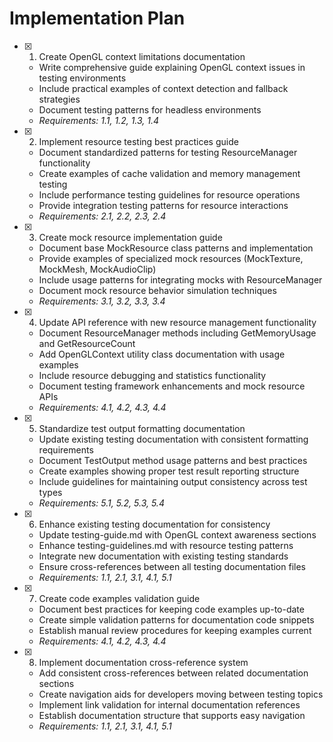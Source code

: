 # Implementation Plan

- [x] 1. Create OpenGL context limitations documentation

  - Write comprehensive guide explaining OpenGL context issues in testing environments
  - Include practical examples of context detection and fallback strategies
  - Document testing patterns for headless environments
  - _Requirements: 1.1, 1.2, 1.3, 1.4_

- [x] 2. Implement resource testing best practices guide

  - Document standardized patterns for testing ResourceManager functionality
  - Create examples of cache validation and memory management testing
  - Include performance testing guidelines for resource operations
  - Provide integration testing patterns for resource interactions
  - _Requirements: 2.1, 2.2, 2.3, 2.4_

- [x] 3. Create mock resource implementation guide

  - Document base MockResource class patterns and implementation
  - Provide examples of specialized mock resources (MockTexture, MockMesh, MockAudioClip)
  - Include usage patterns for integrating mocks with ResourceManager
  - Document mock resource behavior simulation techniques
  - _Requirements: 3.1, 3.2, 3.3, 3.4_

- [x] 4. Update API reference with new resource management functionality

  - Document ResourceManager methods including GetMemoryUsage and GetResourceCount
  - Add OpenGLContext utility class documentation with usage examples
  - Include resource debugging and statistics functionality
  - Document testing framework enhancements and mock resource APIs
  - _Requirements: 4.1, 4.2, 4.3, 4.4_

- [x] 5. Standardize test output formatting documentation

  - Update existing testing documentation with consistent formatting requirements
  - Document TestOutput method usage patterns and best practices
  - Create examples showing proper test result reporting structure
  - Include guidelines for maintaining output consistency across test types
  - _Requirements: 5.1, 5.2, 5.3, 5.4_

- [x] 6. Enhance existing testing documentation for consistency

  - Update testing-guide.md with OpenGL context awareness sections
  - Enhance testing-guidelines.md with resource testing patterns
  - Integrate new documentation with existing testing standards
  - Ensure cross-references between all testing documentation files
  - _Requirements: 1.1, 2.1, 3.1, 4.1, 5.1_

- [x] 7. Create code examples validation guide

  - Document best practices for keeping code examples up-to-date
  - Create simple validation patterns for documentation code snippets
  - Establish manual review procedures for keeping examples current
  - _Requirements: 4.1, 4.2, 4.3, 4.4_

- [x] 8. Implement documentation cross-reference system

  - Add consistent cross-references between related documentation sections
  - Create navigation aids for developers moving between testing topics
  - Implement link validation for internal documentation references
  - Establish documentation structure that supports easy navigation
  - _Requirements: 1.1, 2.1, 3.1, 4.1, 5.1_
